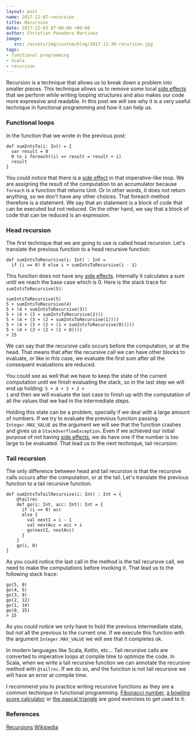 ```yaml
---
layout: post
name: 2017-12-07-recursion
title: Recursion
date: 2017-12-03 07:00:00 +00:00
author: Christian Panadero Martinez
image:
   src: /assets/img/custom/blog/2017-12-30-recursion.jpg
tags:
- functional programming
- Scala
- recursion
---
```


Recursion is a technique that allows us to break down a problem into smaller pieces. This technique allows us to remove some local <a href="https://codurance.com/2017/11/02/side-effects/">side effects</a> that we perform while writing looping structures and also makes our code more expressive and readable. In this post we will see why it is a very useful technique in functional programming and how it can help us.

<h3>Functional loops</h3>
In the function that we wrote in the previous post:

<pre class="prettyprint"><code>def sumIntsTo(i: Int) = {
  var result = 0
  0 to i foreach((i) => result = result + i)
  result
}</code></pre>

You could notice that there is a <a href="https://codurance.com/2017/11/02/side-effects/">side effect</a> in that imperative-like loop. We are assigning the result of the computation to an accumulator because <span style="padding:0;" class="prettyprint"><code>foreach</code></span> is a function that returns Unit. Or in other words, it does not return anything, so we don't have any other choices. That foreach method therefore is a statement. We say that an statement is a block of code that can be executed but not reduced. On the other hand, we say that a block of code that can be reduced is an expression.

<h3>Head recursion</h3>
The first technique that we are going to use is called head recursion. Let's translate the previous function to a head recursive function:

<pre class="prettyprint"><code>def sumIntsToRecursive(i: Int) : Int =
  if (i == 0) 0 else i + sumIntsToRecursive(i - 1)</code></pre>

This function does not have any <a href="https://codurance.com/2017/11/02/side-effects/">side effects</a>. Internally it calculates a sum until we reach the base case which is 0. Here is the stack trace for <span style="padding:0;" class="prettyprint"><code>sumIntsToRecursive(5)</code></span>:

<pre class="prettyprint"><code>sumIntsToRecursive(5)
5 + sumIntsToRecursive(4)
5 + (4 + sumIntsToRecursive(3))
5 + (4 + (3 + sumIntsToRecursive(2)))
5 + (4 + (3 + (2 + sumIntsToRecursive(1))))
5 + (4 + (3 + (2 + (1 + sumIntsToRecursive(0)))))
5 + (4 + (3 + (2 + (1 + 0))))
> 15</code></pre>

We can say that the recursive calls occurs before the computation, or at the head. That means that after the recursive call we can have other blocks to evaluate, or like in this case, we evaluate the first sum after all the consequent evaluations are reduced. 

You could see as well that we have to keep the state of the current computation until we finish evaluating the stack, so in the last step we will end up holding: <span style="padding:0;" class="prettyprint"><code>5 + 4 + 3 + 2 + 1</code></span> and then we will evaluate the last case to finish up with the computation of all the values that we had in the intermediate steps.

Holding this state can be a problem, specially if we deal with a large amount of numbers. If we try to evaluate the previous function passing <span style="padding:0;" class="prettyprint"><code>Integer.MAX_VALUE</code></span> as the argument we will see that the function crashes and gives us a <span style="padding:0;" class="prettyprint"><code>StackOverflowException</code></span>. Even if we achieved our initial purpose of not having <a href="https://codurance.com/2017/11/02/side-effects/">side effects</a>, we do have one if the number is too large to be evaluated. That lead us to the next technique, tail recursion:

<h3>Tail recursion</h3>
The only difference between head and tail recursion is that the recursive calls occurs after the computation, or at the tail. Let's translate the previous function to a tail recursive function:

<pre class="prettyprint"><code>def sumIntsToTailRecursive(i: Int) : Int = {
    @tailrec
    def go(i: Int, acc: Int): Int = {
      if (i == 0) acc
      else {
        val nextI = i - 1
        val nextAcc = acc + i
        go(nextI, nextAcc)
      }
    }
    go(i, 0)
}</code></pre>

As you could notice the last call in the method is the tail recursive call, we need to make the computations before invoking it. That lead us to the following stack trace: 

<pre class="prettyprint"><code>go(5, 0)
go(4, 5)
go(3, 9)
go(2, 12)
go(1, 14)
go(0, 15)
> 15</code></pre>

As you could notice we only have to hold the previous intermediate state, but not all the previous to the current one. If we execute this function with the argument <span style="padding:0;" class="prettyprint"><code>Integer.MAX_VALUE</code></span> we will see that it completes ok.

In modern languages like Scala, Kotlin, etc... Tail recursive calls are converted to imperative loops at compile time to optimize the code. In Scala, when we write a tail recursive function we can annotate the recursive method with <span style="padding:0;" class="prettyprint"><code>@tailrec</code></span>. If we do so, and the function is not tail recursive we will have an error at compile time.

I recommend you to practice writing recursive functions as they are a common technique in functional programming. <a href="https://en.wikipedia.org/wiki/Fibonacci_number">Fibonacci number</a>, <a href="http://www.fryes4fun.com/Bowling/scoring.htm">a bowling score calculator</a> or <a href="https://en.wikipedia.org/wiki/Pascal%27s_triangle">the pascal triangle</a> are good exercises to get used to it.

<h3>References</h3>
<a href="https://www.cs.cmu.edu/~adamchik/15-121/lectures/Recursions/recursions.html">Recursions</a>
<a href="https://en.wikipedia.org/wiki/Recursion_(computer_science)#Tail-recursive_functions">Wikipedia</a>


